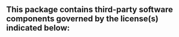 This package contains third-party software components governed by the license(s) indicated below:
---------
